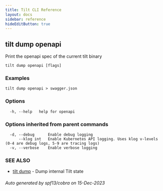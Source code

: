 ```yaml
---
title: Tilt CLI Reference
layout: docs
sidebar: reference
hideEditButton: true
---
```

## tilt dump openapi

Print the openapi spec of the current tilt binary

```
tilt dump openapi [flags]
```

### Examples

```
tilt dump openapi > swagger.json
```

### Options

```
  -h, --help   help for openapi
```

### Options inherited from parent commands

```
  -d, --debug      Enable debug logging
      --klog int   Enable Kubernetes API logging. Uses klog v-levels (0-4 are debug logs, 5-9 are tracing logs)
  -v, --verbose    Enable verbose logging
```

### SEE ALSO

* [tilt dump](tilt_dump.html)	 - Dump internal Tilt state

###### Auto generated by spf13/cobra on 15-Dec-2023
